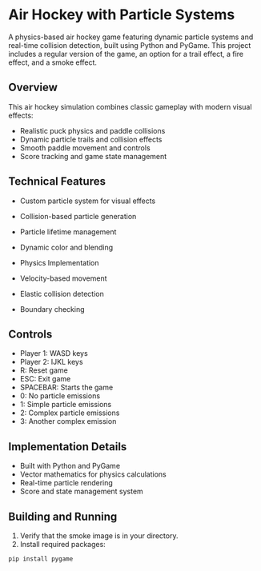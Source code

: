 # Air Hockey with Particle Systems

A physics-based air hockey game featuring dynamic particle systems and real-time collision detection, built using Python and PyGame. This project includes a regular version of the game, an option for a trail effect, a fire effect, and a smoke effect. 

## Overview
This air hockey simulation combines classic gameplay with modern visual effects:
- Realistic puck physics and paddle collisions 
- Dynamic particle trails and collision effects
- Smooth paddle movement and controls
- Score tracking and game state management

## Technical Features
- Custom particle system for visual effects
 - Collision-based particle generation
 - Particle lifetime management
 - Dynamic color and blending
   
- Physics Implementation
 - Velocity-based movement
 - Elastic collision detection
 - Boundary checking


## Controls
- Player 1: WASD keys
- Player 2: IJKL keys
- R: Reset game
- ESC: Exit game
- SPACEBAR: Starts the game
- 0: No particle emissions
- 1: Simple particle emissions
- 2: Complex particle emissions
- 3: Another complex emission

## Implementation Details
- Built with Python and PyGame
- Vector mathematics for physics calculations
- Real-time particle rendering
- Score and state management system


## Building and Running
1. Verify that the smoke image is in your directory.
2. Install required packages:
```python
pip install pygame
